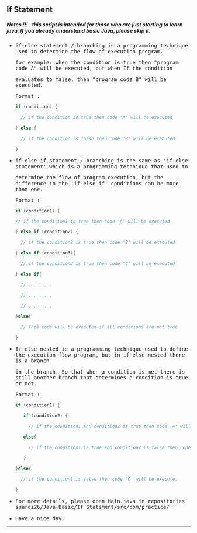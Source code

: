 ## If Statement
##### Notes !!! : this script is intended for those who are just starting to learn java. If you already understand basic Java, please skip it.

- <samp>if-else statement / branching is a programming technique used to determine the flow of execution program.</samp> 
 
  <samp>for example: when the condition is true then "program code A"  will be executed, but when If the condition</samp>
  
  <samp>evaluates to false, then "program code B" will be executed.</samp>

  <samp>Format :</samp> 
  
  ```java
  if (condition) {

    // if the condition is true then code 'A' will be executed

  } else {

    // if the condition is false then code 'B' will be executed

  }
  ```
- <samp>if-else if statement / branching is the same as 'if-else statement' which is a programming technique that used to </samp>  

  <samp>determine the flow of program execution, but the difference in the 'if-else if' conditions can be more than one.</samp>
  
  <samp>Format :</samp>
  
   ```java
   if (condition1) {

   // if the condition1 is true then code 'A' will be executed

   } else if (condition2) {

     // if the condition2 is true then code 'B' will be executed

   } else if (condition3){

     // if the condition3 is true then code 'C' will be executed

   } else if{

     // . . . . .

     // . . . . .

     // . . . . .

   }else{

     // This code will be executed if all conditions are not true

   }
   ```
  
 - <samp>If else nested is a programming technique used to define the execution flow program, but in if else nested there is a branch</samp> 

   <samp>in the branch. So that when a condition is met there is still another branch that determines a condition is true or not.</samp>

   <samp>Format :</samp>
   
    
   ```java
   if (condition1) {

      if (condition2) {

        // if the condition1 and condition2 is true then code 'A' will be executed

      else{

        // if the condition1 is true and condition2 is false then code 'B' will be execute 

      }

   }else{

     // if the condition1 is false then code 'C' will be execute.

   }

   ```
  
- <samp>For more details, please open Main.java in repositories suardi26/Java-Basic/If Statement/src/com/practice/</samp>

- <samp>Have a nice day.</samp>

---
